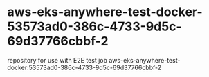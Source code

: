 # aws-eks-anywhere-test-docker-53573ad0-386c-4733-9d5c-69d37766cbbf-2
repository for use with E2E test job aws-eks-anywhere-test-docker:53573ad0-386c-4733-9d5c-69d37766cbbf-2
